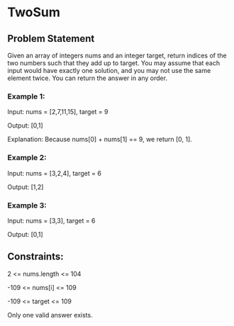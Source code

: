 # TwoSum
## Problem Statement
Given an array of integers nums and an integer target, return indices of the two numbers such that they add up to target. 
You may assume that each input would have exactly one solution, and you may not use the same element twice.
You can return the answer in any order.

### Example 1:
Input: nums = [2,7,11,15], target = 9

Output: [0,1]

Explanation: Because nums[0] + nums[1] == 9, we return [0, 1].

### Example 2:
Input: nums = [3,2,4], target = 6

Output: [1,2]

### Example 3:
Input: nums = [3,3], target = 6

Output: [0,1]
 

## Constraints:
2 <= nums.length <= 104

-109 <= nums[i] <= 109

-109 <= target <= 109

Only one valid answer exists.
